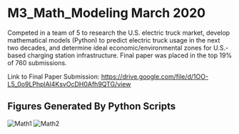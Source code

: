 # M3_Math_Modeling March 2020
Competed in a team of 5 to research the U.S. electric truck market, develop mathematical models (Python) to predict electric truck usage in the next two decades, and determine ideal economic/environmental zones for U.S.-based charging station infrastructure. Final paper was placed in the top 19% of 760 submissions.

Link to Final Paper Submission: https://drive.google.com/file/d/1OO-L5_0o9LPhplAl4KsvOcDH0Afh9QTG/view

## Figures Generated By Python Scripts
![Math1](https://user-images.githubusercontent.com/54038104/102019963-49ca5780-3d44-11eb-8d89-00bfbc7b4353.PNG)
![Math2](https://user-images.githubusercontent.com/54038104/102019965-4a62ee00-3d44-11eb-998e-2b93478682df.PNG)
